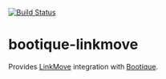[![Build Status](https://travis-ci.org/bootique/bootique-linkmove.svg)](https://travis-ci.org/bootique/bootique-linkmove)

# bootique-linkmove

Provides [LinkMove](https://github.com/nhl/link-move) integration with [Bootique](http://bootique.io).

